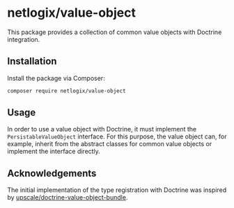 # netlogix/value-object

This package provides a collection of common value objects with Doctrine integration.

## Installation

Install the package via Composer:

```bash
composer require netlogix/value-object
```

## Usage

In order to use a value object with Doctrine, it must implement the `PersistableValueObject` interface. For this purpose, the value object can, for example, inherit from the abstract classes for common value objects or implement the interface directly.

## Acknowledgements

The initial implementation of the type registration with Doctrine was inspired by [upscale/doctrine-value-object-bundle](https://github.com/upscalesoftware/doctrine-value-object-bundle).
